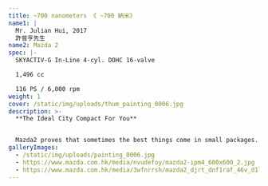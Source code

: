 ```yaml
---
title: ~700 nanometers 《 ~700 納米》
name1: |
  Mr. Julian Hui, 2017
  許晉亨先生
name2: Mazda 2
spec: |-
  SKYACTIV-G In-Line 4-cyl. DOHC 16-valve

  1,496 cc

  116 PS / 6,000 rpm
weight: 1
cover: /static/img/uploads/thum_painting_0006.jpg
description: >-
  **The Ideal City Compact For You**


  Mazda2 proves that sometimes the best things come in small packages. Bursting with energy, character and vitality, its striking ‘KODO: Soul of Motion’ design gives it standout presence to keep turning heads. Intelligent safety in Mazda2 is on-hand, making you feel confident, even on roads you are driving for the first time.
galleryImages:
  - /static/img/uploads/painting_0006.jpg
  - https://www.mazda.com.hk/media/nvudefoy/mazda2-ipm4_600x600_2.jpg
  - https://www.mazda.com.hk/media/3wfnrrsh/mazda2_djrt_dnf1raf_46v_d1l_ext_360_24_jpg_0024.jpg
---
```

